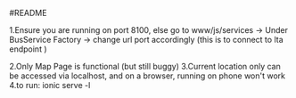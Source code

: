 #README

1.Ensure you are running on port 8100, else go to www/js/services -> Under BusService Factory -> change url port accordingly (this is to connect to lta endpoint )

2.Only Map Page is functional (but still buggy)
3.Current location only can be accessed via localhost, and on a browser, running on phone won't work
4.to run: ionic serve -l